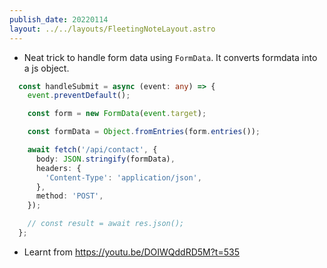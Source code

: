 ```yaml
---
publish_date: 20220114    
layout: ../../layouts/FleetingNoteLayout.astro
---
```

- Neat trick to handle form data using `FormData`. It converts formdata into a js object.

```ts
  const handleSubmit = async (event: any) => {
    event.preventDefault();

    const form = new FormData(event.target);

    const formData = Object.fromEntries(form.entries());

    await fetch('/api/contact', {
      body: JSON.stringify(formData),
      headers: {
        'Content-Type': 'application/json',
      },
      method: 'POST',
    });

    // const result = await res.json();
  };
```
- Learnt from https://youtu.be/DOIWQddRD5M?t=535
